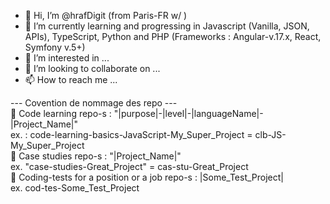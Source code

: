 - 👋 Hi, I’m @hrafDigit (from Paris-FR w/ )
- 🌱 I’m currently learning and progressing in Javascript (Vanilla, JSON, APIs), TypeScript, Python and PHP (Frameworks : Angular-v.17.x, React, Symfony v.5+)
- 👀 I’m interested in ...
- 💞️ I’m looking to collaborate on ...
- 📫 How to reach me ...

<!---
hrafDigit/hrafDigit is a ✨ special ✨ repository because its `README.md` (this file) appears on your GitHub profile.
You can click the Preview link to take a look at your changes.
--->


--- Covention de nommage des repo ---   
 Code learning repo-s : "|purpose|-|level|-|languageName|-|Project_Name|"   
ex. : code-learning-basics-JavaScript-My_Super_Project = clb-JS-My_Super_Project   
 Case studies repo-s : "|Project_Name|"   
ex. "case-studies-Great_Project" = cas-stu-Great_Project   
 Coding-tests for a position or a job repo-s : |Some_Test_Project|    
ex. cod-tes-Some_Test_Project   
